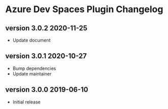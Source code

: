 # Azure Dev Spaces Plugin Changelog

## version 3.0.2 2020-11-25
* Update document

## version 3.0.1 2020-10-27
* Bump dependencies
* Update maintainer

## version 3.0.0 2019-06-10
* Initial release

